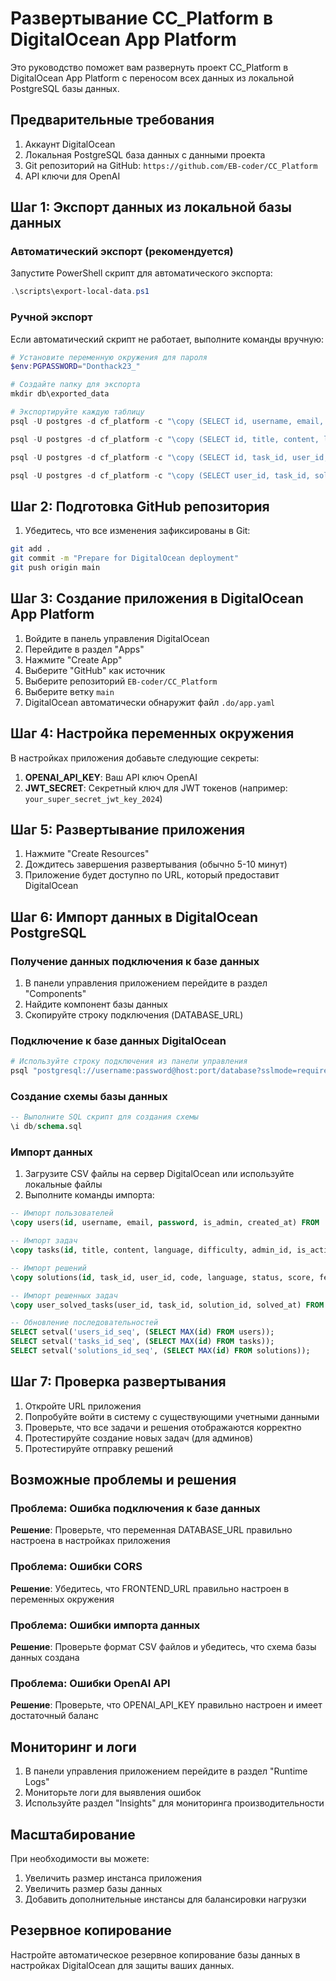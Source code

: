 # Развертывание CC_Platform в DigitalOcean App Platform

Это руководство поможет вам развернуть проект CC_Platform в DigitalOcean App Platform с переносом всех данных из локальной PostgreSQL базы данных.

## Предварительные требования

1. Аккаунт DigitalOcean
2. Локальная PostgreSQL база данных с данными проекта
3. Git репозиторий на GitHub: `https://github.com/EB-coder/CC_Platform`
4. API ключи для OpenAI

## Шаг 1: Экспорт данных из локальной базы данных

### Автоматический экспорт (рекомендуется)

Запустите PowerShell скрипт для автоматического экспорта:

```powershell
.\scripts\export-local-data.ps1
```

### Ручной экспорт

Если автоматический скрипт не работает, выполните команды вручную:

```powershell
# Установите переменную окружения для пароля
$env:PGPASSWORD="Donthack23_"

# Создайте папку для экспорта
mkdir db\exported_data

# Экспортируйте каждую таблицу
psql -U postgres -d cf_platform -c "\copy (SELECT id, username, email, password, is_admin, created_at FROM users) TO 'db\exported_data\users_data.csv' WITH CSV HEADER"

psql -U postgres -d cf_platform -c "\copy (SELECT id, title, content, language, difficulty, admin_id, is_active, created_at FROM tasks) TO 'db\exported_data\tasks_data.csv' WITH CSV HEADER"

psql -U postgres -d cf_platform -c "\copy (SELECT id, task_id, user_id, code, language, status, score, feedback, submitted_at, evaluated_at FROM solutions) TO 'db\exported_data\solutions_data.csv' WITH CSV HEADER"

psql -U postgres -d cf_platform -c "\copy (SELECT user_id, task_id, solution_id, solved_at FROM user_solved_tasks) TO 'db\exported_data\user_solved_tasks_data.csv' WITH CSV HEADER"
```

## Шаг 2: Подготовка GitHub репозитория

1. Убедитесь, что все изменения зафиксированы в Git:
```bash
git add .
git commit -m "Prepare for DigitalOcean deployment"
git push origin main
```

## Шаг 3: Создание приложения в DigitalOcean App Platform

1. Войдите в панель управления DigitalOcean
2. Перейдите в раздел "Apps"
3. Нажмите "Create App"
4. Выберите "GitHub" как источник
5. Выберите репозиторий `EB-coder/CC_Platform`
6. Выберите ветку `main`
7. DigitalOcean автоматически обнаружит файл `.do/app.yaml`

## Шаг 4: Настройка переменных окружения

В настройках приложения добавьте следующие секреты:

1. **OPENAI_API_KEY**: Ваш API ключ OpenAI
2. **JWT_SECRET**: Секретный ключ для JWT токенов (например: `your_super_secret_jwt_key_2024`)

## Шаг 5: Развертывание приложения

1. Нажмите "Create Resources"
2. Дождитесь завершения развертывания (обычно 5-10 минут)
3. Приложение будет доступно по URL, который предоставит DigitalOcean

## Шаг 6: Импорт данных в DigitalOcean PostgreSQL

### Получение данных подключения к базе данных

1. В панели управления приложением перейдите в раздел "Components"
2. Найдите компонент базы данных
3. Скопируйте строку подключения (DATABASE_URL)

### Подключение к базе данных DigitalOcean

```bash
# Используйте строку подключения из панели управления
psql "postgresql://username:password@host:port/database?sslmode=require"
```

### Создание схемы базы данных

```sql
-- Выполните SQL скрипт для создания схемы
\i db/schema.sql
```

### Импорт данных

1. Загрузите CSV файлы на сервер DigitalOcean или используйте локальные файлы
2. Выполните команды импорта:

```sql
-- Импорт пользователей
\copy users(id, username, email, password, is_admin, created_at) FROM 'users_data.csv' WITH CSV HEADER;

-- Импорт задач
\copy tasks(id, title, content, language, difficulty, admin_id, is_active, created_at) FROM 'tasks_data.csv' WITH CSV HEADER;

-- Импорт решений
\copy solutions(id, task_id, user_id, code, language, status, score, feedback, submitted_at, evaluated_at) FROM 'solutions_data.csv' WITH CSV HEADER;

-- Импорт решенных задач
\copy user_solved_tasks(user_id, task_id, solution_id, solved_at) FROM 'user_solved_tasks_data.csv' WITH CSV HEADER;

-- Обновление последовательностей
SELECT setval('users_id_seq', (SELECT MAX(id) FROM users));
SELECT setval('tasks_id_seq', (SELECT MAX(id) FROM tasks));
SELECT setval('solutions_id_seq', (SELECT MAX(id) FROM solutions));
```

## Шаг 7: Проверка развертывания

1. Откройте URL приложения
2. Попробуйте войти в систему с существующими учетными данными
3. Проверьте, что все задачи и решения отображаются корректно
4. Протестируйте создание новых задач (для админов)
5. Протестируйте отправку решений

## Возможные проблемы и решения

### Проблема: Ошибка подключения к базе данных
**Решение**: Проверьте, что переменная DATABASE_URL правильно настроена в настройках приложения

### Проблема: Ошибки CORS
**Решение**: Убедитесь, что FRONTEND_URL правильно настроен в переменных окружения

### Проблема: Ошибки импорта данных
**Решение**: Проверьте формат CSV файлов и убедитесь, что схема базы данных создана

### Проблема: Ошибки OpenAI API
**Решение**: Проверьте, что OPENAI_API_KEY правильно настроен и имеет достаточный баланс

## Мониторинг и логи

1. В панели управления приложением перейдите в раздел "Runtime Logs"
2. Мониторьте логи для выявления ошибок
3. Используйте раздел "Insights" для мониторинга производительности

## Масштабирование

При необходимости вы можете:
1. Увеличить размер инстанса приложения
2. Увеличить размер базы данных
3. Добавить дополнительные инстансы для балансировки нагрузки

## Резервное копирование

Настройте автоматическое резервное копирование базы данных в настройках DigitalOcean для защиты ваших данных.

